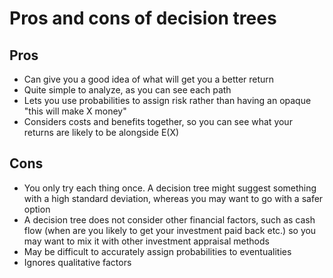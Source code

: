 # Pros and cons of decision trees

## Pros

- Can give you a good idea of what will get you a better return
- Quite simple to analyze, as you can see each path
- Lets you use probabilities to assign risk rather than having an opaque "this
  will make X money"
- Considers costs and benefits together, so you can see what your returns are
  likely to be alongside E(X)

## Cons

- You only try each thing once. A decision tree might suggest something with a
  high standard deviation, whereas you may want to go with a safer option
- A decision tree does not consider other financial factors, such as cash flow
  (when are you likely to get your investment paid back etc.) so you may want to
  mix it with other investment appraisal methods
- May be difficult to accurately assign probabilities to eventualities
- Ignores qualitative factors
